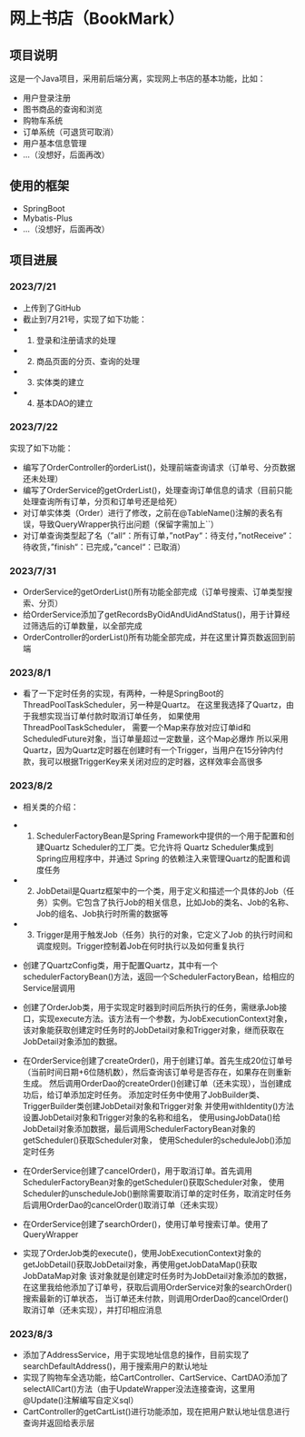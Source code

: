 # 网上书店（BookMark）

## 项目说明

这是一个Java项目，采用前后端分离，实现网上书店的基本功能，比如：

* 用户登录注册
* 图书商品的查询和浏览
* 购物车系统
* 订单系统（可退货可取消）
* 用户基本信息管理
* ...（没想好，后面再改）

## 使用的框架

* SpringBoot
* Mybatis-Plus
* ...（没想好，后面再改）

## 项目进展

### 2023/7/21
* 上传到了GitHub
* 截止到7月21号，实现了如下功能：
* 1. 登录和注册请求的处理
* 2. 商品页面的分页、查询的处理
* 3. 实体类的建立
* 4. 基本DAO的建立

### 2023/7/22
实现了如下功能：
* 编写了OrderController的orderList()，处理前端查询请求（订单号、分页数据还未处理）
* 编写了OrderService的getOrderList()，处理查询订单信息的请求（目前只能处理查询所有订单，分页和订单号还是给死）
* 对订单实体类（Order）进行了修改，之前在@TableName()注解的表名有误，导致QueryWrapper执行出问题（保留字需加上``）
* 对订单查询类型起了名（”all“：所有订单，”notPay“：待支付，”notReceive“：待收货，”finish“：已完成，”cancel“：已取消）

### 2023/7/31
* OrderService的getOrderList()所有功能全部完成（订单号搜索、订单类型搜索、分页）
* 给OrderService添加了getRecordsByOidAndUidAndStatus()，用于计算经过筛选后的订单数量，以全部完成
* OrderController的orderList()所有功能全部完成，并在这里计算页数返回到前端

### 2023/8/1
* 看了一下定时任务的实现，有两种，一种是SpringBoot的ThreadPoolTaskScheduler，另一种是Quartz。
在这里我选择了Quartz，由于我想实现当订单付款时取消订单任务，
如果使用ThreadPoolTaskScheduler， 需要一个Map来存放对应订单id和ScheduledFuture对象，当订单量超过一定数量，这个Map必爆炸
所以采用Quartz，因为Quartz定时器在创建时有一个Trigger，当用户在15分钟内付款，我可以根据TriggerKey来关闭对应的定时器，这样效率会高很多

### 2023/8/2
* 相关类的介绍：  
* 1. SchedulerFactoryBean是Spring Framework中提供的一个用于配置和创建Quartz Scheduler的工厂类。它允许将 Quartz Scheduler集成到Spring应用程序中，并通过 Spring 的依赖注入来管理Quartz的配置和调度任务
* 2. JobDetail是Quartz框架中的一个类，用于定义和描述一个具体的Job（任务）实例。它包含了执行Job的相关信息，比如Job的类名、Job的名称、Job的组名、Job执行时所需的数据等
* 3. Trigger是用于触发Job（任务）执行的对象，它定义了Job 的执行时间和调度规则。Trigger控制着Job在何时执行以及如何重复执行

* 创建了QuartzConfig类，用于配置Quartz，其中有一个schedulerFactoryBean()方法，返回一个SchedulerFactoryBean，给相应的Service层调用
* 创建了OrderJob类，用于实现定时器到时间后所执行的任务，需继承Job接口，实现execute方法。该方法有一个参数，为JobExecutionContext对象，该对象能获取创建定时任务时的JobDetail对象和Trigger对象，继而获取在JobDetail对象添加的数据。

* 在OrderService创建了createOrder()，用于创建订单。首先生成20位订单号（当前时间日期+6位随机数），然后查询该订单号是否存在，如果存在则重新生成。
  然后调用OrderDao的createOrder()创建订单（还未实现），当创建成功后，给订单添加定时任务。
  添加定时任务中使用了JobBuilder类、TriggerBuilder类创建JobDetail对象和Trigger对象 并使用withIdentity()方法设置JobDetail对象和Trigger对象的名称和组名，
  使用usingJobData()给JobDetail对象添加数据，最后调用SchedulerFactoryBean对象的getScheduler()获取Scheduler对象，
  使用Scheduler的scheduleJob()添加定时任务

* 在OrderService创建了cancelOrder()，用于取消订单。首先调用SchedulerFactoryBean对象的getScheduler()获取Scheduler对象，
  使用Scheduler的unscheduleJob()删除需要取消订单的定时任务，取消定时任务后调用OrderDao的cancelOrder()取消订单（还未实现）
* 在OrderService创建了searchOrder()，使用订单号搜索订单。使用了QueryWrapper

* 实现了OrderJob类的execute()，使用JobExecutionContext对象的getJobDetail()获取JobDetail对象，再使用getJobDataMap()获取JobDataMap对象
  该对象就是创建定时任务时为JobDetail对象添加的数据，在这里我给他添加了订单号，获取后调用OrderService对象的searchOrder()搜索最新的订单状态，
  当订单还未付款，则调用OrderDao的cancelOrder()取消订单（还未实现），并打印相应消息

### 2023/8/3
* 添加了AddressService，用于实现地址信息的操作，目前实现了searchDefaultAddress()，用于搜索用户的默认地址
* 实现了购物车全选功能，给CartController、CartService、CartDAO添加了selectAllCart()方法（由于UpdateWrapper没法连接查询，这里用@Update()注解编写自定义sql）
* CartController的getCartList()进行功能添加，现在把用户默认地址信息进行查询并返回给表示层
